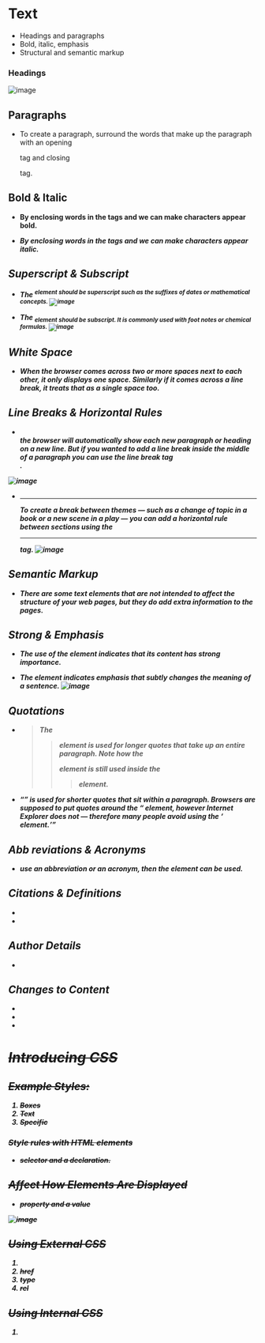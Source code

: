 

# Text
* Headings and paragraphs
* Bold, italic, emphasis
* Structural and semantic markup


### Headings

![image](https://neilpatel.com/wp-content/uploads/2015/08/image354.png)

## Paragraphs
* **<p>** To create a paragraph, surround the words that make up the paragraph with an opening **<p>** tag and closing **</p>** tag.

## Bold & Italic
* **<b>** By enclosing words in the tags <b> and **</b>** we can make characters appear bold.

* **<i>** By enclosing words in the tags <i> and **</i>** we can make characters appear italic.


## Superscript & Subscript
* **<sup>** The <sup> element should be superscript such as the suffixes of dates or mathematical concepts.
![image](https://image.freepik.com/free-icon/font-style-superscript_318-48415.jpg)

* **<sub>** The <sub> element should be subscript. It is commonly used with foot notes or chemical formulas.
![image](https://upload.wikimedia.org/wikipedia/commons/thumb/6/6b/Format-subscript_i.svg/768px-Format-subscript_i.svg.png)

## White Space
* When the browser comes across two or more spaces next to each other, it only displays one space. Similarly if it comes across a line break, it treats that as a single space too.

## Line Breaks & Horizontal Rules
* **<br />** the browser will automatically show each new paragraph or heading on a new line. But if you wanted to add a line break inside the middle of a paragraph you can use the line break tag **<br />**.

![image](https://s3.ap-south-1.amazonaws.com/s3.studytonight.com/tutorials/uploads/pictures/1590818624-1.jpg)

* **<hr />** To create a break between themes — such as a change of topic in a book or a new scene in a play — you can add a horizontal rule between sections using the **<hr />** tag.
![image](https://www.lifewire.com/thmb/6eci9CScMDlWiITp3mEGhmrKBMw=/960x640/filters:no_upscale():max_bytes(150000):strip_icc()/hr-tag-html4-5b55ca6b46e0fb0037704508.png)


## Semantic Markup
* There are some text elements that are not intended to affect the structure of your web pages, but they do add extra information to the pages.

## Strong & Emphasis
* **<strong>** The use of the <strong> element indicates that its content has strong importance.


* **<em>** The <em> element indicates emphasis that subtly changes the meaning of a sentence.
![image](https://internetingishard.netlify.app/html-strong-emphasis-element-5b0eb2.c94cd79c.png)


## Quotations
* **<blockquote>** The <blockquote> element is used for longer quotes that take up an entire paragraph. Note how the <p> element is still used inside the <blockquote> element.

* **<q>** is used for shorter quotes that sit within a paragraph. Browsers are supposed to put quotes around the <q> element, however Internet Explorer does not — therefore many people avoid using the <q> element.

## Abb reviations & Acronyms
* **<abbr>** use an abbreviation or an acronym, then the <abbr> element can be used.

## Citations & Definitions
* **<cite>**
* **<dfn>**

## Author Details
* **<address>**

## Changes to Content
* **<ins>**
* **<del>**
*  **<s>**



# Introducing CSS
## Example Styles:
1. Boxes
2. Text
3. Specific


### Style rules with HTML elements
* selector and a declaration.


## Affect How Elements Are Displayed
* property and a value

![image](https://www.tutorialrepublic.com/lib/images/css-selector.png)

## Using External CSS
1. **<link>**
2. **href**
3. **type**
4. **rel**

## Using Internal CSS
1. **<style>**


## CSS Selectors:

|Selectors | Example |
|---|---|
|Universal Selector |  * {} |
| Type Selector | h1, h2, h3 {}  |
| Class Selector | .note {} |
| ID Selector | #introduction {} |
| Child Selector | li>a {} |
|Descendant Selector | p a {} |
|Adjacent Sibling Selector | p a {} |
|General Sibling Selector | h1~p {} |


## Inheritance
* If you specify the font-family or color properties on the **<body>** element, they will apply to most child elements. This is because the value of the font-family property is inherited by  hild elements.


## Why use External Style Sheets?
* When building a website there are several advantages to placing your CSS rules in a separate style sheet.